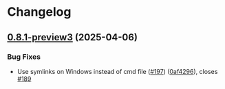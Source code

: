 # Changelog

## [0.8.1-preview3](https://github.com/dn-vm/dnvm/compare/v0.8.0-preview3...v0.8.1-preview3) (2025-04-06)


### Bug Fixes

* Use symlinks on Windows instead of cmd file ([#197](https://github.com/dn-vm/dnvm/issues/197)) ([0af4296](https://github.com/dn-vm/dnvm/commit/0af4296e6e2ecb508afbb7f2e690c9b5eae4c60a)), closes [#189](https://github.com/dn-vm/dnvm/issues/189)
